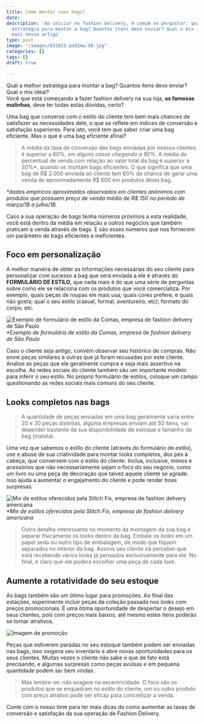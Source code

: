 ```yaml
---
title: Como montar suas bags?
date: 
description: 'Ao iniciar no fashion delivery, é comum se perguntar: qual a melhor
  estratégia para montar a bag? Quantos itens devo enviar? Qual o mix ideal? Saiba
  mais nesse artigo'
type: post
image: "/images/631023-po924w-98.jpg"
categories: []
tags: []
draft: true

---
```

Qual a melhor estratégia para montar a bag? Quantos itens devo enviar? Qual o mix ideal?  
Você que está começando a fazer fashion delivery na sua loja, **as famosas malinhas**, deve ter todas estas dúvidas, certo?

Uma bag que converse com o estilo do cliente tem bem mais chances de satisfazer as necessidades dele, o que se reflete em índices de conversão e satisfação superiores. Para isto, você tem que saber criar uma bag eficiente. Mas o que é uma bag eficiente afinal?

> A média da taxa de conversão das bags enviadas por nossos clientes é superior a 60%*, em alguns casos chegando a 90%*. A média do percentual de venda com relação ao valor total da bag é superior a 30%*, quando se montam bags eficientes. O que significa que uma bag de R$ 2.000 enviada ao cliente tem 60% de chance de gerar uma venda de aproximadamente R$ 600 em produtos desta bag.

_*dados empíricos aproximados observados em clientes anônimos com produtos que possuem preço de venda médio de R$ 150 no período de março/18 a julho/18._

Caso a sua operação de bags tenha números próximos a esta realidade, você está dentro da média em relação a outros negócios que também praticam a venda através de bags. E são esses números que nos fornecem um parâmetro de bags eficientes e ineficientes.

## Foco em personalização

A melhor maneira de obter as informações necessárias do seu cliente para personalizar com sucesso a bag que será enviada a ele é através do **FORMULÁRIO DE ESTILO**, que nada mais é do que uma série de perguntas sobre como ele se relaciona com os produtos que você comercializa. Por exemplo, quais peças de roupas ele mais usa; quais cores prefere; e quais não gosta; qual o seu estilo (casual, formal, aventureiro, etc); formato do corpo; etc.

![Exemplo de formulário de estilo da Comas, empresa de fashion delivery de São Paulo](https://www.portalfashiondelivery.com.br/img/conteudo/formas_corpo.png) _*Exemplo de formulário de estilo da Comas, empresa de fashion delivery de São Paulo_

Caso o cliente seja antigo, convém observar seu histórico de compras. Não envie peças similares à outras que já foram recusadas por este cliente. Analise as peças que ele geralmente compra e seja mais assertivo na escolha. As redes sociais do cliente também são um importante modelo para inferir o seu estilo. No próprio formulário de estilos, coloque um campo questionando as redes sociais mais comuns do seu cliente.

## Looks completos nas bags

> A quantidade de peças enviadas em uma bag geralmente varia entre 20 e 30 peças distintas, alguma empresas enviam até 50 itens, vai depender bastante da sua disponibilidade de estoque e tamanho da bag (maleta).

Uma vez que sabemos o estilo do cliente (através do formulário de estilo), use e abuse de sua criatividade para montar looks completos, dos pés à cabeça, que conversem com o estilo do cliente. Inclua, inclusive, mimos e acessórios que não necessariamente sejam o foco do seu negócio, como um livro ou uma peça de decoração que talvez aquele cliente se agrade. Isso ajuda a aumentar o engajamento do cliente e pode render boas surpresas.

![Mix de estilos oferecidos pela Stitch Fix, empresa de fashion delivery americana](https://www.portalfashiondelivery.com.br/img/conteudo/mix_bags.png) _*Mix de estilos oferecidos pela Stitch Fix, empresa de fashion delivery americana_

> Outro detalhe interessante no momento da montagem da sua bag é separar fisicamente os looks dentro da bag. Embale os looks em um papel seda ou outro tipo de embalagem, de modo que fiquem separados no interior da bag. Assims seu cliente irá perceber que está recebendo vários looks já pensados exclusivamente para ele. No final, é claro que ele poderá escolher uma peça de cada look.

## Aumente a rotatividade do seu estoque

As bags também são um ótimo lugar para promoções. Ao final das estações, experimente incluir peças da coleção passada nos looks com preços promocionais. É uma ótima oportunidade de despertar o desejo em seus clientes, pois com preços mais baixos, até mesmo estes itens poderão se tornar atrativos.

![Imagem de promoção](https://www.portalfashiondelivery.com.br/img/conteudo/promocao.png)

Peças que estiverem paradas no seu estoque também podem ser enviadas nas bags, isso oxigena seu inventário e abre novas oportunidades para os seus clientes. Muitas vezes o cliente não sabe o que de fato está precisando, e algumas surpresas como peças avulsas e em pequena quantidade podem ser bem vindas.

> Mas lembre-se: não exagere na excentricidade. O foco são os produtos que se enquadram no estilo do cliente, um ou outro produto com preço atrativo pode ser eficaz para concretizar a venda.

Conte com o nosso time para ter mais dicas de como aumentar as taxas de conversão e satisfação da sua operação de Fashion Delivery.